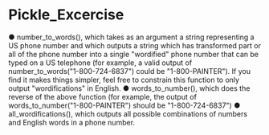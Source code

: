 # Pickle_Excercise

● number_to_words(), which takes as an argument a string representing a US phone
number and which outputs a string which has transformed part or all of the phone
number into a single "wordified" phone number that can be typed on a US telephone (for
example, a valid output of number_to_words("1-800-724-6837") could be
"1-800-PAINTER"). If you find it makes things simpler, feel free to constrain this function
to only output "wordifications" in English.
● words_to_number(), which does the reverse of the above function (for example, the
output of words_to_number("1-800-PAINTER") should be "1-800-724-6837")
● all_wordifications(), which outputs all possible combinations of numbers and English
words in a phone number.

